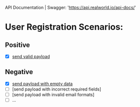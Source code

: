 API Documentation | Swagger: 'https://api.realworld.io/api-docs/'

# User Registration Scenarios:

## Positive 
* [x] [send valid payload](/test_cases/unit_tests/api_register/positive_test.md)

## Negative
* [x] [send payload with empty data](/test_cases/unit_tests/api_register/empty_registration.md)
* [ ] [send payload with incorrect required fields]
* [ ] [send payload with invalid email formats]
* [ ] ...